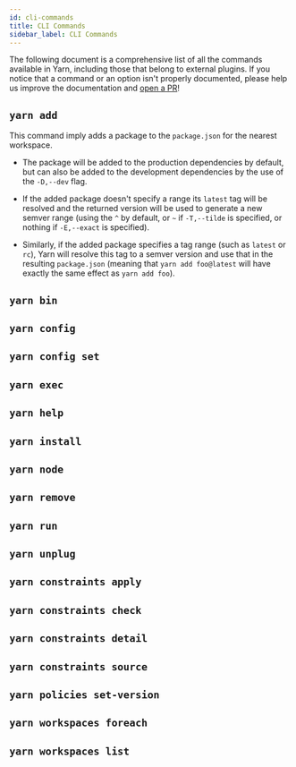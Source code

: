 ```yaml
---
id: cli-commands
title: CLI Commands
sidebar_label: CLI Commands
---
```


The following document is a comprehensive list of all the commands available in
Yarn, including those that belong to external plugins. If you notice that a
command or an option isn't properly documented, please help us improve the
documentation and [open a PR]()!

## `yarn add`

This command imply adds a package to the `package.json` for the nearest
workspace.

- The package will be added to the production dependencies by default, but can
  also be added to the development dependencies by the use of the `-D,--dev`
  flag.

- If the added package doesn't specify a range its `latest` tag will be
  resolved and the returned version will be used to generate a new semver range
  (using the `^` by default, or `~` if `-T,--tilde` is specified, or nothing if
  `-E,--exact` is specified).

- Similarly, if the added package specifies a tag range (such as `latest` or
  `rc`), Yarn will resolve this tag to a semver version and use that in the
  resulting `package.json` (meaning that `yarn add foo@latest` will have
  exactly the same effect as `yarn add foo`).

## `yarn bin`

## `yarn config`

## `yarn config set`

## `yarn exec`

## `yarn help`

## `yarn install`

## `yarn node`

## `yarn remove`

## `yarn run`

## `yarn unplug`

## `yarn constraints apply`

## `yarn constraints check`

## `yarn constraints detail`

## `yarn constraints source`

## `yarn policies set-version`

## `yarn workspaces foreach`

## `yarn workspaces list`
